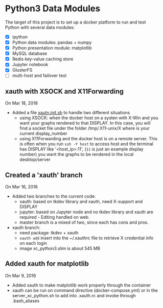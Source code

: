 # Python3 Data Modules #
The target of this project is to set up a docker platform to run and test Python with several data modules:
* [x] ipython 
* [x] Python data modules: pandas + numpy
* [x] Python presentation module: matplotlib
* [x] MySQL database
* [x] Redis key-value caching store
* [x] Jupyter notebook
* [X] GlusterFS
* [ ] multi-host and failover test

## xauth with XSOCK and X11Forwarding
On Mar 18, 2018
- Added a file [xautn.init.sh](./xauth.init.sh) to handle two different situations
  - using XSOCK: when the docker host on a systen with X-Win and you want your graphs rendered
    to that DISPLAY. In this case, you will find a socket file under the folder /tmp/.X11-unix/X<number>
    where <number> is your current display_number
  - using X11Forwarding and the docker host is on a remote server. This is often when you run
    `ssh -Y host` to access host and the terminal has DISPLAY like '<host_ip>:11', (`11` is just 
    an example display number) you want the graphs to be rendered in the local desktop/server

## Created a 'xauth' branch
On Mar 16, 2018
- Added two branches to the current code:
  - xauth: based on tkdev library and xauth, need X-support and DISPLAY
  - jupyter: based on Jupyter node and no tkdev library and xauth are required - Editing handled on web.
  - master branch is a mixed of two, since each has cons and pros.
- xauth branch:
  - need package: tkdev + xauth
  - `xauth add` insert into the ~/.xauthrc file to retrieve X credential info on each login
  - image xc_python3.slim is about 545 MB

## Added xauth for matplotlib ##
On Mar 9, 2016
- Added xauth to make matplotlib work properly through the container
- xauth can be run on command directive (docker-compose.yml) or in the server_xc_python.sh to add into .xauth.rc and invoke through .bash_aliases



